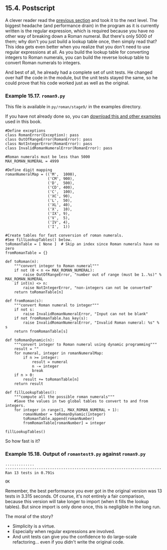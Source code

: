 

15.4. Postscript
----------------

A clever reader read the [previous
section](refactoring.html "15.3. Refactoring") and took it to the next
level. The biggest headache (and performance drain) in the program as it
is currently written is the regular expression, which is required
because you have no other way of breaking down a Roman numeral. But
there's only 5000 of them; why don't you just build a lookup table once,
then simply read that? This idea gets even better when you realize that
you don't need to use regular expressions at all. As you build the
lookup table for converting integers to Roman numerals, you can build
the reverse lookup table to convert Roman numerals to integers.

And best of all, he already had a complete set of unit tests. He changed
over half the code in the module, but the unit tests stayed the same, so
he could prove that his code worked just as well as the original.

### Example 15.17. `roman9.py`

This file is available in `py/roman/stage9/` in the examples directory.

If you have not already done so, you can [download this and other
examples](http://diveintopython.net/download/diveintopython-examples-5.4.zip "Download example scripts")
used in this book.

    #Define exceptions
    class RomanError(Exception): pass
    class OutOfRangeError(RomanError): pass
    class NotIntegerError(RomanError): pass
    class InvalidRomanNumeralError(RomanError): pass

    #Roman numerals must be less than 5000
    MAX_ROMAN_NUMERAL = 4999

    #Define digit mapping
    romanNumeralMap = (('M',  1000),
                       ('CM', 900),
                       ('D',  500),
                       ('CD', 400),
                       ('C',  100),
                       ('XC', 90),
                       ('L',  50),
                       ('XL', 40),
                       ('X',  10),
                       ('IX', 9),
                       ('V',  5),
                       ('IV', 4),
                       ('I',  1))

    #Create tables for fast conversion of roman numerals.
    #See fillLookupTables() below.
    toRomanTable = [ None ]  # Skip an index since Roman numerals have no zero
    fromRomanTable = {}

    def toRoman(n):
        """convert integer to Roman numeral"""
        if not (0 < n <= MAX_ROMAN_NUMERAL):
            raise OutOfRangeError, "number out of range (must be 1..%s)" % MAX_ROMAN_NUMERAL
        if int(n) <> n:
            raise NotIntegerError, "non-integers can not be converted"
        return toRomanTable[n]

    def fromRoman(s):
        """convert Roman numeral to integer"""
        if not s:
            raise InvalidRomanNumeralError, "Input can not be blank"
        if not fromRomanTable.has_key(s):
            raise InvalidRomanNumeralError, "Invalid Roman numeral: %s" % s
        return fromRomanTable[s]

    def toRomanDynamic(n):
        """convert integer to Roman numeral using dynamic programming"""
        result = ""
        for numeral, integer in romanNumeralMap:
            if n >= integer:
                result = numeral
                n -= integer
                break
        if n > 0:
            result += toRomanTable[n]
        return result

    def fillLookupTables():
        """compute all the possible roman numerals"""
        #Save the values in two global tables to convert to and from integers.
        for integer in range(1, MAX_ROMAN_NUMERAL + 1):
            romanNumber = toRomanDynamic(integer)
            toRomanTable.append(romanNumber)
            fromRomanTable[romanNumber] = integer

    fillLookupTables()

So how fast is it?

### Example 15.18. Output of `romantest9.py` against `roman9.py`


    .............
    ----------------------------------------------------------------------
    Ran 13 tests in 0.791s

    OK

Remember, the best performance you ever got in the original version was
13 tests in 3.315 seconds. Of course, it's not entirely a fair
comparison, because this version will take longer to import (when it
fills the lookup tables). But since import is only done once, this is
negligible in the long run.

The moral of the story?

-   Simplicity is a virtue.
-   Especially when regular expressions are involved.
-   And unit tests can give you the confidence to do large-scale
    refactoring... even if you didn't write the original code.

  

